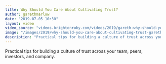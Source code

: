 ```yaml
---
title: Why Should You Care About Cultivating Trust?
author: garethmarlow
date: "2019-07-05 10:30"
layout: video
video_source: "videos.brightonruby.com/videos/2019/gareth-why-should-you-care-about-cultivating-trust.mp4"
image: "/images/2019/why-should-you-care-about-cultivating-trust-gareth-marlow.jpg"
description: "Practical tips for building a culture of trust across your team, peers, investors, and company."
---
```


Practical tips for building a culture of trust across your team, peers, investors, and company.
